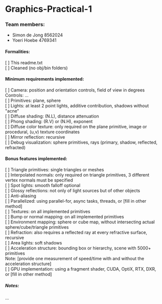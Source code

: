 # Graphics-Practical-1

### Team members:  
- Simon de Jong 8562024  
- Yoeri Hoebe 4769341  

#### Formalities:  
[ ] This readme.txt  
[ ] Cleaned (no obj/bin folders)  

#### Minimum requirements implemented:  
[ ] Camera: position and orientation controls, field of view in degrees  
Controls: ...  
[ ] Primitives: plane, sphere  
[ ] Lights: at least 2 point lights, additive contribution, shadows without "acne"  
[ ] Diffuse shading: (N.L), distance attenuation  
[ ] Phong shading: (R.V) or (N.H), exponent  
[ ] Diffuse color texture: only required on the plane primitive, image or procedural, (u,v) texture coordinates  
[ ] Mirror reflection: recursive  
[ ] Debug visualization: sphere primitives, rays (primary, shadow, reflected, refracted)  

#### Bonus features implemented:  
[ ] Triangle primitives: single triangles or meshes  
[ ] Interpolated normals: only required on triangle primitives, 3 different vertex normals must be specified  
[ ] Spot lights: smooth falloff optional  
[ ] Glossy reflections: not only of light sources but of other objects  
[ ] Anti-aliasing  
[ ] Parallelized: using parallel-for, async tasks, threads, or [fill in other method]  
[ ] Textures: on all implemented primitives  
[ ] Bump or normal mapping: on all implemented primitives  
[ ] Environment mapping: sphere or cube map, without intersecting actual sphere/cube/triangle primitives  
[ ] Refraction: also requires a reflected ray at every refractive surface, recursive  
[ ] Area lights: soft shadows  
[ ] Acceleration structure: bounding box or hierarchy, scene with 5000+ primitives  
Note: [provide one measurement of speed/time with and without the acceleration structure]  
[ ] GPU implementation: using a fragment shader, CUDA, OptiX, RTX, DXR, or [fill in other method]  

##### Notes:  
...  

